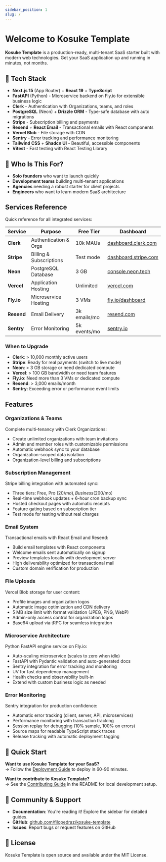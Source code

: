 ```yaml
---
sidebar_position: 1
slug: /
---
```


# Welcome to Kosuke Template

**Kosuke Template** is a production-ready, multi-tenant SaaS starter built with modern web technologies. Get your SaaS application up and running in minutes, not months.

## 🚀 Tech Stack

- **Next.js 15** (App Router) + **React 19** + **TypeScript**
- **FastAPI** (Python) - Microservice backend on Fly.io for extensible business logic
- **Clerk** - Authentication with Organizations, teams, and roles
- **PostgreSQL** (Neon) + **Drizzle ORM** - Type-safe database with auto migrations
- **Stripe** - Subscription billing and payments
- **Resend** + **React Email** - Transactional emails with React components
- **Vercel Blob** - File storage with CDN
- **Sentry** - Error tracking and performance monitoring
- **Tailwind CSS** + **Shadcn UI** - Beautiful, accessible components
- **Vitest** - Fast testing with React Testing Library

## 🎯 Who Is This For?

- **Solo founders** who want to launch quickly
- **Development teams** building multi-tenant applications
- **Agencies** needing a robust starter for client projects
- **Engineers** who want to learn modern SaaS architecture

## Services Reference

Quick reference for all integrated services:

| Service    | Purpose                 | Free Tier    | Dashboard                                          |
| ---------- | ----------------------- | ------------ | -------------------------------------------------- |
| **Clerk**  | Authentication & Orgs   | 10k MAUs     | [dashboard.clerk.com](https://dashboard.clerk.com) |
| **Stripe** | Billing & Subscriptions | Test mode    | [dashboard.stripe.com](https://dashboard.stripe.com) |
| **Neon**   | PostgreSQL Database     | 3 GB         | [console.neon.tech](https://console.neon.tech)     |
| **Vercel** | Application Hosting     | Unlimited    | [vercel.com](https://vercel.com)                   |
| **Fly.io** | Microservice Hosting    | 3 VMs        | [fly.io/dashboard](https://fly.io/dashboard)       |
| **Resend** | Email Delivery          | 3k emails/mo | [resend.com](https://resend.com)                   |
| **Sentry** | Error Monitoring        | 5k events/mo | [sentry.io](https://sentry.io)                     |

### When to Upgrade

- **Clerk**: > 10,000 monthly active users
- **Stripe**: Ready for real payments (switch to live mode)
- **Neon**: > 3 GB storage or need dedicated compute
- **Vercel**: > 100 GB bandwidth or need team features
- **Fly.io**: Need more than 3 VMs or dedicated compute
- **Resend**: > 3,000 emails/month
- **Sentry**: Exceeding error or performance event limits

## Features

### Organizations & Teams

Complete multi-tenancy with Clerk Organizations:

- Create unlimited organizations with team invitations
- Admin and member roles with customizable permissions
- Automatic webhook sync to your database
- Organization-scoped data isolation
- Organization-level billing and subscriptions

### Subscription Management

Stripe billing integration with automated sync:

- Three tiers: Free, Pro ($20/mo), Business ($200/mo)
- Real-time webhook updates + 6-hour cron backup sync
- Hosted checkout pages with automatic receipts
- Feature gating based on subscription tier
- Test mode for testing without real charges

### Email System

Transactional emails with React Email and Resend:

- Build email templates with React components
- Welcome emails sent automatically on signup
- Preview templates locally with development server
- High deliverability optimized for transactional mail
- Custom domain verification for production

### File Uploads

Vercel Blob storage for user content:

- Profile images and organization logos
- Automatic image optimization and CDN delivery
- 5 MB size limit with format validation (JPEG, PNG, WebP)
- Admin-only access control for organization logos
- Base64 upload via tRPC for seamless integration

### Microservice Architecture

Python FastAPI engine service on Fly.io:

- Auto-scaling microservice (scales to zero when idle)
- FastAPI with Pydantic validation and auto-generated docs
- Sentry integration for error tracking and monitoring
- UV for fast dependency management
- Health checks and observability built-in
- Extend with custom business logic as needed

### Error Monitoring

Sentry integration for production confidence:

- Automatic error tracking (client, server, API, microservices)
- Performance monitoring with transaction tracking
- Session replay for debugging (10% sample, 100% on errors)
- Source maps for readable TypeScript stack traces
- Release tracking with automatic deployment tagging

## 🚦 Quick Start

**Want to use Kosuke Template for your SaaS?**  
→ Follow the [Deployment Guide](deployment-guide) to deploy in 60-90 minutes.

**Want to contribute to Kosuke Template?**  
→ See the [Contributing Guide](https://github.com/filopedraz/kosuke-template#-contributing) in the README for local development setup.

## 🤝 Community & Support

- **Documentation**: You're reading it! Explore the sidebar for detailed guides.
- **GitHub**: [github.com/filopedraz/kosuke-template](https://github.com/filopedraz/kosuke-template)
- **Issues**: Report bugs or request features on GitHub

## 📄 License

Kosuke Template is open source and available under the MIT License.
